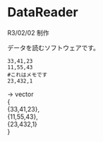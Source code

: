 
# DataReader

R3/02/02 制作

データを読むソフトウェアです。

```
33,41,23
11,55,43
#これはメモです
23,432,1
```

-> vector <br> 
{ <br> 
    {33,41,23}, <br> 
    {11,55,43}, <br> 
    {23,432,1} <br> 
} <br> 